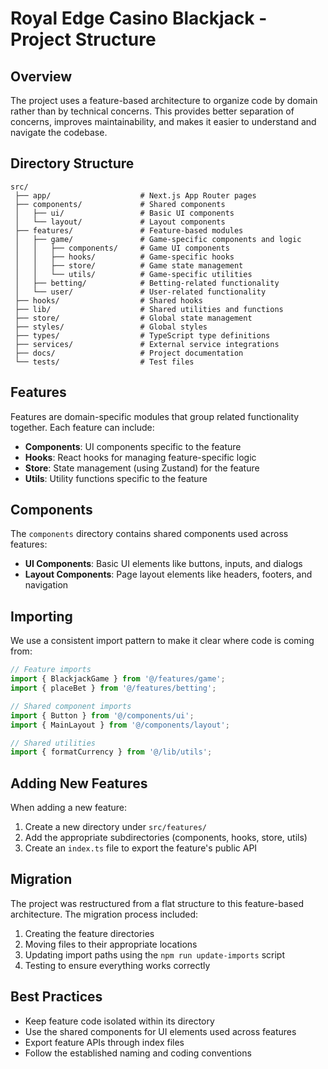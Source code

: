 # Royal Edge Casino Blackjack - Project Structure

## Overview

The project uses a feature-based architecture to organize code by domain rather than by technical concerns. This provides better separation of concerns, improves maintainability, and makes it easier to understand and navigate the codebase.

## Directory Structure

```
src/
 ├── app/                    # Next.js App Router pages
 ├── components/             # Shared components
 │   ├── ui/                 # Basic UI components
 │   └── layout/             # Layout components
 ├── features/               # Feature-based modules
 │   ├── game/               # Game-specific components and logic
 │   │   ├── components/     # Game UI components
 │   │   ├── hooks/          # Game-specific hooks
 │   │   ├── store/          # Game state management
 │   │   └── utils/          # Game-specific utilities
 │   ├── betting/            # Betting-related functionality
 │   └── user/               # User-related functionality
 ├── hooks/                  # Shared hooks
 ├── lib/                    # Shared utilities and functions
 ├── store/                  # Global state management
 ├── styles/                 # Global styles
 ├── types/                  # TypeScript type definitions
 ├── services/               # External service integrations
 ├── docs/                   # Project documentation
 └── tests/                  # Test files
```

## Features

Features are domain-specific modules that group related functionality together. Each feature can include:

- **Components**: UI components specific to the feature
- **Hooks**: React hooks for managing feature-specific logic
- **Store**: State management (using Zustand) for the feature
- **Utils**: Utility functions specific to the feature

## Components

The `components` directory contains shared components used across features:

- **UI Components**: Basic UI elements like buttons, inputs, and dialogs
- **Layout Components**: Page layout elements like headers, footers, and navigation

## Importing

We use a consistent import pattern to make it clear where code is coming from:

```typescript
// Feature imports
import { BlackjackGame } from '@/features/game';
import { placeBet } from '@/features/betting';

// Shared component imports
import { Button } from '@/components/ui';
import { MainLayout } from '@/components/layout';

// Shared utilities
import { formatCurrency } from '@/lib/utils';
```

## Adding New Features

When adding a new feature:

1. Create a new directory under `src/features/`
2. Add the appropriate subdirectories (components, hooks, store, utils)
3. Create an `index.ts` file to export the feature's public API

## Migration

The project was restructured from a flat structure to this feature-based architecture. The migration process included:

1. Creating the feature directories
2. Moving files to their appropriate locations
3. Updating import paths using the `npm run update-imports` script
4. Testing to ensure everything works correctly

## Best Practices

- Keep feature code isolated within its directory
- Use the shared components for UI elements used across features
- Export feature APIs through index files
- Follow the established naming and coding conventions